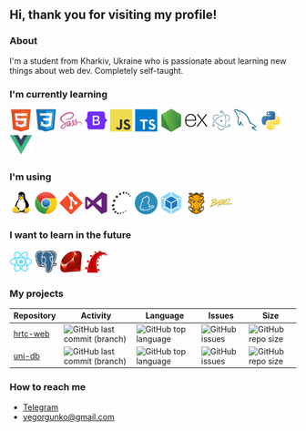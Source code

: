 ## Hi, thank you for visiting my profile!

### About

I'm a student from Kharkiv, Ukraine who is passionate about learning new things about web dev. Completely self-taught.

### I'm currently learning

<img alt="html5" width="40" src="https://raw.githubusercontent.com/devicons/devicon/master/icons/html5/html5-original.svg" />

<img alt="css3" width="40" src="https://raw.githubusercontent.com/devicons/devicon/master/icons/css3/css3-original.svg" />

<img alt="sass" width="40" src="https://raw.githubusercontent.com/devicons/devicon/master/icons/sass/sass-original.svg" />

<img alt="bootstrap" width="40" src="https://raw.githubusercontent.com/devicons/devicon/master/icons/bootstrap/bootstrap-plain.svg" />

<img alt="javascript" width="40" src="https://raw.githubusercontent.com/devicons/devicon/master/icons/javascript/javascript-original.svg" />

<img alt="typescript" width="40" src="https://raw.githubusercontent.com/devicons/devicon/master/icons/typescript/typescript-original.svg" />

<img alt="nodejs" width="40" src="https://raw.githubusercontent.com/devicons/devicon/master/icons/nodejs/nodejs-original.svg" />

<img alt="express" width="40" src="https://raw.githubusercontent.com/devicons/devicon/master/icons/express/express-original.svg" />

<img alt="electron" width="40" src="https://raw.githubusercontent.com/devicons/devicon/master/icons/electron/electron-original.svg" />

<img alt="mysql" width="40" src="https://raw.githubusercontent.com/devicons/devicon/master/icons/mysql/mysql-original.svg" />

<img alt="python" width="40" src="https://raw.githubusercontent.com/devicons/devicon/master/icons/python/python-original.svg" />

<img alt="vuejs" width="40" src="https://raw.githubusercontent.com/devicons/devicon/master/icons/vuejs/vuejs-original.svg" />

### I'm using

<img alt="linux" width="40" src="https://raw.githubusercontent.com/devicons/devicon/master/icons/linux/linux-original.svg" />

<img alt="chrome" width="40" src="https://raw.githubusercontent.com/devicons/devicon/master/icons/chrome/chrome-original.svg" />

<img alt="git" width="40" src="https://raw.githubusercontent.com/devicons/devicon/master/icons/git/git-original.svg" />

<img alt="visualstudio" width="40" src="https://raw.githubusercontent.com/devicons/devicon/master/icons/visualstudio/visualstudio-plain.svg" />

<img alt="ssh" width="40" src="https://raw.githubusercontent.com/devicons/devicon/master/icons/ssh/ssh-original.svg" />

<img alt="yarn" width="40" src="https://raw.githubusercontent.com/devicons/devicon/master/icons/yarn/yarn-original.svg" />

<img alt="webpack" width="40" src="https://raw.githubusercontent.com/devicons/devicon/master/icons/webpack/webpack-original.svg" />

<img alt="grunt" width="40" src="https://raw.githubusercontent.com/devicons/devicon/master/icons/grunt/grunt-original.svg" />

<img alt="babel" width="40" src="https://raw.githubusercontent.com/devicons/devicon/master/icons/babel/babel-original.svg" />

### I want to learn in the future

<img alt="react" width="40" src="https://raw.githubusercontent.com/devicons/devicon/master/icons/react/react-original.svg" />

<img alt="postgresql" width="40" src="https://raw.githubusercontent.com/devicons/devicon/master/icons/postgresql/postgresql-original.svg" />

<img alt="ruby" width="40" src="https://raw.githubusercontent.com/devicons/devicon/master/icons/ruby/ruby-original.svg" />

<img alt="rails" width="40" src="https://raw.githubusercontent.com/devicons/devicon/master/icons/rails/rails-plain.svg" />

### My projects

| Repository                                         | Activity                                                                                                              | Language                                                                                                    | Issues                                                                                             | Size                                                                                                 |
| -------------------------------------------------- | --------------------------------------------------------------------------------------------------------------------- | ----------------------------------------------------------------------------------------------------------- | -------------------------------------------------------------------------------------------------- | ---------------------------------------------------------------------------------------------------- |
| [hrtc-web](https://github.com/yegorgunko/hrtc-web) | ![GitHub last commit (branch)](https://img.shields.io/github/last-commit/yegorgunko/hrtc-web/dev?style=for-the-badge) | ![GitHub top language](https://img.shields.io/github/languages/top/yegorgunko/hrtc-web?style=for-the-badge) | ![GitHub issues](https://img.shields.io/github/issues-raw/yegorgunko/hrtc-web?style=for-the-badge) | ![GitHub repo size](https://img.shields.io/github/repo-size/yegorgunko/hrtc-web?style=for-the-badge) |
| [uni-db](https://github.com/yegorgunko/uni-db)     | ![GitHub last commit (branch)](https://img.shields.io/github/last-commit/yegorgunko/uni-db/dev?style=for-the-badge)   | ![GitHub top language](https://img.shields.io/github/languages/top/yegorgunko/uni-db?style=for-the-badge)   | ![GitHub issues](https://img.shields.io/github/issues-raw/yegorgunko/uni-db?style=for-the-badge)   | ![GitHub repo size](https://img.shields.io/github/repo-size/yegorgunko/uni-db?style=for-the-badge)   |

### How to reach me

- [Telegram](https://t.me/yegorgunko)
- [yegorgunko@gmail.com](mailto:yegorgunko@gmail.com)
